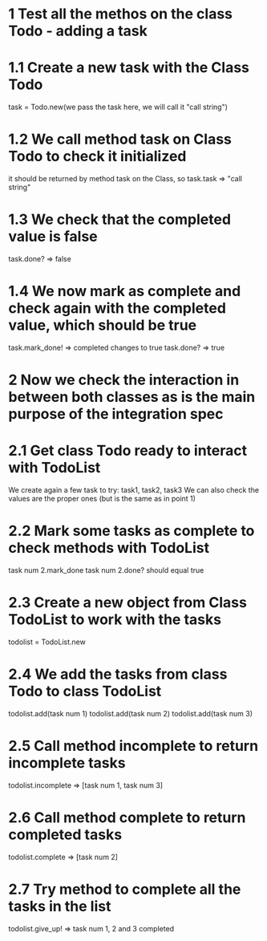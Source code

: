 # 1 Test all the methos on the class Todo - adding a task

# 1.1 Create a new task with the Class Todo
task = Todo.new(we pass the task here, we will call it "call string")

# 1.2 We call method task on Class Todo to check it initialized
it should be returned by method task on the Class, so
task.task => "call string"

# 1.3 We check that the completed value is false
task.done? => false

# 1.4 We now mark as complete and check again with the completed value, which should be true

task.mark_done! => completed changes to true
task.done? => true

# 2 Now we check the interaction in between both classes as is the main purpose of the integration spec

# 2.1 Get class Todo ready to interact with TodoList
We create again a few task to try: task1, task2, task3
We can also check the values are the proper ones (but is the same as in point 1)

# 2.2 Mark some tasks as complete to check methods with TodoList
task num 2.mark_done
task num 2.done? should equal true

# 2.3 Create a new object from Class TodoList to work with the tasks
todolist = TodoList.new

# 2.4 We add the tasks from class Todo to class TodoList
todolist.add(task num 1)
todolist.add(task num 2)
todolist.add(task num 3)

# 2.5 Call method incomplete to return incomplete tasks
todolist.incomplete => [task num 1, task num 3]

# 2.6 Call method complete to return completed tasks
todolist.complete => [task num 2]

# 2.7 Try method to complete all the tasks in the list
todolist.give_up! => task num 1, 2 and 3 completed
